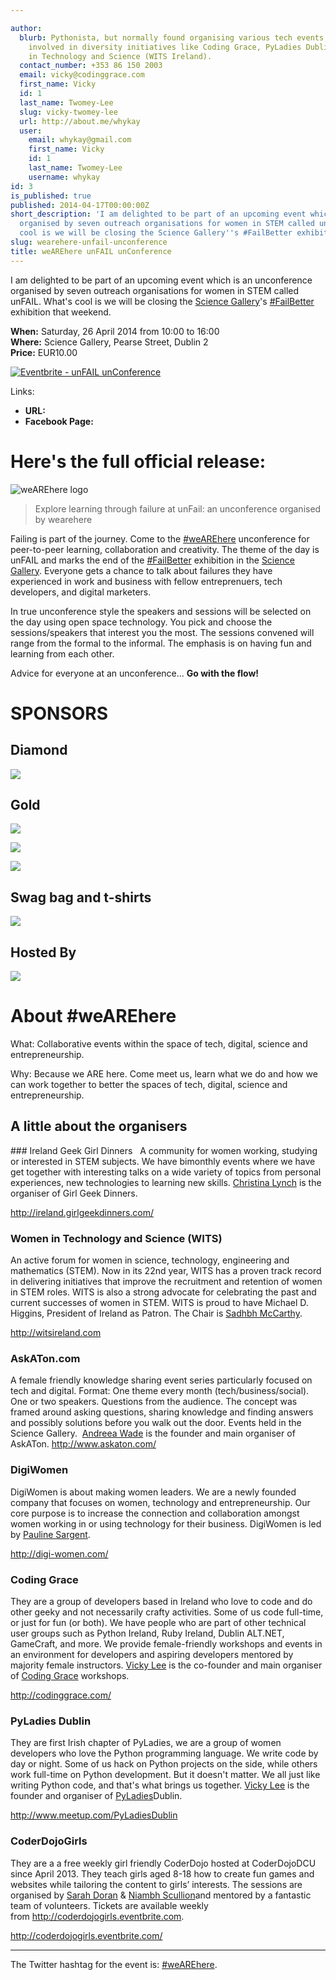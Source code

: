 ```yaml
---

author:
  blurb: Pythonista, but normally found organising various tech events, and now heavily
    involved in diversity initiatives like Coding Grace, PyLadies Dublin, and Women
    in Technology and Science (WITS Ireland).
  contact_number: +353 86 150 2003
  email: vicky@codinggrace.com
  first_name: Vicky
  id: 1
  last_name: Twomey-Lee
  slug: vicky-twomey-lee
  url: http://about.me/whykay
  user:
    email: whykay@gmail.com
    first_name: Vicky
    id: 1
    last_name: Twomey-Lee
    username: whykay
id: 3
is_published: true
published: 2014-04-17T00:00:00Z
short_description: 'I am delighted to be part of an upcoming event which is an unconference
  organised by seven outreach organisations for women in STEM called unFAIL. What''s
  cool is we will be closing the Science Gallery''s #FailBetter exhibition that weekend.'
slug: wearehere-unfail-unconference
title: weAREhere unFAIL unConference
---
```


I am delighted to be part of an upcoming event which is an unconference organised by seven outreach organisations for women in STEM called unFAIL. What's cool is we will be closing the [Science Gallery](http://sciencegallery.com)'s [#FailBetter](https://dublin.sciencegallery.com/failbetter) exhibition that weekend.

<strong>When:</strong> Saturday, 26 April 2014 from 10:00 to 16:00<br>
<strong>Where:</strong> Science Gallery, Pearse Street, Dublin 2<br>
<strong>Price:</strong> EUR10.00

<a href="https://www.eventbrite.ie/e/unfail-unconference-tickets-11053584569?ref=ebtnebregn" target="_blank"><img alt="Eventbrite - unFAIL unConference" src="https://www.eventbrite.ie/custombutton?eid=11053584569" /></a>

Links:
<ul>
    <li><strong>URL:</strong> <http://bit.ly/unfailconf></li>
    <li><strong>Facebook Page:</strong> <http://facebook.com/wearehere.ireland></li>
</ul>

# Here's the full official release:

<img src="http://i.imgur.com/WDpvgEv.jpg" title="weAREhere logo">

> Explore learning through failure at unFail: an unconference organised by wearehere

Failing is part of the journey. Come to the [#weAREhere](https://twitter.com/search?q=%23wearehere) unconference for peer-to-peer learning, collaboration and creativity. The theme of the day is unFAIL and marks the end of the [#FailBetter](https://dublin.sciencegallery.com/failbetter) exhibition in the [Science Gallery](http://sciencegallery.com). 
Everyone gets a chance to talk about failures they have experienced in work and business with fellow entreprenuers, tech developers, and digital marketers.

In true unconference style the speakers and sessions will be selected on the day using open space technology. You pick and choose the sessions/speakers that interest you the most. The sessions convened will range from the formal to the informal. The emphasis is on having fun and learning from each other.

Advice for everyone at an unconference…
<strong>Go with the flow!</strong>

<h1>SPONSORS</h1>
<h2>Diamond</h2>
<p>
<a href="http://facebook.com"><img src="http://python.ie/static/images/sponsors/main_logos/facebook.png"></a>
</p>

<h2>Gold</h2>
<p>
<a href="http://careers.bankofamerica.com/"><img src="http://python.ie/static/images/sponsors/main_logos/bank-of-america-merrill-lynch.png"></a>

<a href="http://eventbrite.ie/"><img src="http://i.imgur.com/G3CYUpJ.png"></a>

<a href="http://www.microsoft.com/en-ie/default.aspx"><img src="http://python.ie/static/images/sponsors/main_logos/microsoft.png"></a>
</p>

<h2>Swag bag and t-shirts</h2>
<p>
<a href="http://www.sap.com/index.html"><img src="http://i.imgur.com/35o5Dfd.gif"></a>
</p>
<h2>Hosted By</h2>
<p>
<a href="http://sciencegallery.com"><img src="http://i.imgur.com/9FTl3oh.png"></a>
</p>

# About #weAREhere
What: Collaborative events within the space of tech, digital, science and entrepreneurship.

Why: Because we ARE here. Come meet us, learn what we do and how we can work together to better the spaces of tech, digital, science and entrepreneurship.


<h2>A little about the organisers</h2>
### Ireland Geek Girl Dinners  
A community for women working, studying or interested in STEM subjects. We have bimonthly events where we have get together with interesting talks on a wide variety of topics from personal experiences, new technologies to learning new skills. <a href="https://twitter.com/xtinalynch">Christina Lynch</a> is the organiser of Girl Geek Dinners. 

<http://ireland.girlgeekdinners.com/>

### Women in Technology and Science (WITS)
An active forum for women in science, technology, engineering and mathematics (STEM). Now in its 22nd year, WITS has a proven track record in delivering initiatives that improve the recruitment and retention of women in STEM roles. WITS is also a strong advocate for celebrating the past and current successes of women in STEM. WITS is proud to have Michael D. Higgins, President of Ireland as Patron. The Chair is <a href="http://www.linkedin.com/pub/sadhbh-mc-carthy/5/115/30">Sadhbh McCarthy</a>. 

<http://witsireland.com>

### AskATon.com
A female friendly knowledge sharing event series particularly focused on tech and digital. Format: One theme every month (tech/business/social). One or two speakers. Questions from the audience. The concept was framed around asking questions, sharing knowledge and finding answers and possibly solutions before you walk out the door. Events held in the Science Gallery.  <a href="https://twitter.com/brandalisms">Andreea Wade</a> is the founder and main organiser of AskATon.
<http://www.askaton.com/>

### DigiWomen
DigiWomen is about making women leaders. We are a newly founded company that focuses on women, technology and entrepreneurship. Our core purpose is to increase the connection and collaboration amongst women working in or using technology for their business. DigiWomen is led by <a href="https://twitter.com/paulinesargent">Pauline Sargent</a>.

<http://digi-women.com/>

### Coding Grace
They are a group of developers based in Ireland who love to code and do other geeky and not necessarily crafty activities. Some of us code full-time, or just for fun (or both). We have people who are part of other technical user groups such as Python Ireland, Ruby Ireland, Dublin ALT.NET, GameCraft, and more. We provide female-friendly workshops and events in an environment for developers and aspiring developers mentored by majority female instructors. <a href="https://twitter.com/whykay">Vicky Lee</a> is the co-founder and main organiser of <a href="http://twitter.com/codinggrace">Coding Grace</a> workshops.

<http://codinggrace.com/>

### PyLadies Dublin
They are first Irish chapter of PyLadies, we are a group of women developers who love the Python programming language. We write code by day or night. Some of us hack on Python projects on the side, while others work full-time on Python development. But it doesn't matter. We all just like writing Python code, and that's what brings us together. <a href="https://twitter.com/whykay">Vicky Lee</a> is the founder and organiser of <a href="http://twitter.com/pyladiesdub">PyLadies</a>Dublin.

<http://www.meetup.com/PyLadiesDublin>

### CoderDojoGirls 
They are a a free weekly girl friendly CoderDojo hosted at CoderDojoDCU since April 2013. They teach girls aged 8-18 how to create fun games and websites while tailoring the content to girls’ interests. The sessions are organised by <a href="https://www.twitter.com/sarahd0ran">Sarah Doran</a> &amp; <a href="https://www.twitter.com/NiambhScullion">Niambh Scullion</a><em></em>and mentored by a fantastic team of volunteers. Tickets are available weekly from <a href="http://coderdojogirls.eventbrite.com/" target="_blank">http://coderdojogirls.eventbrite.com</a>.

<http://coderdojogirls.eventbrite.com/>

--- 

The Twitter hashtag for the event is: [#weAREhere](https://twitter.com/search?q=%23wearehere).
